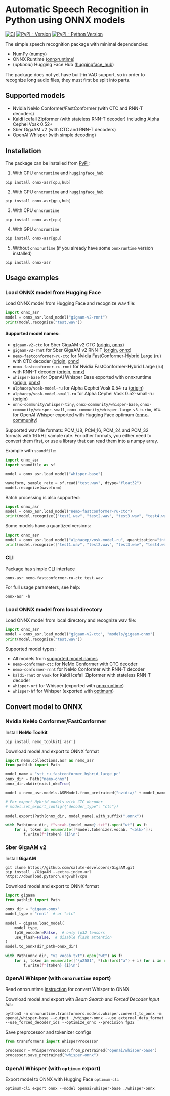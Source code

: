 # Automatic Speech Recognition in Python using ONNX models

[![CI](https://github.com/istupakov/onnx-asr/actions/workflows/python-package.yml/badge.svg)](https://github.com/istupakov/onnx-asr/actions/workflows/python-package.yml)
[![PyPI - Version](https://img.shields.io/pypi/v/onnx-asr.svg)](https://pypi.org/project/onnx-asr)
[![PyPI - Python Version](https://img.shields.io/pypi/pyversions/onnx-asr.svg)](https://pypi.org/project/onnx-asr)

The simple speech recognition package with minimal dependencies:
* NumPy ([numpy](https://numpy.org/))
* ONNX Runtime ([onnxruntime](https://onnxruntime.ai/))
* (*optional*)  Hugging Face Hub ([huggingface_hub](https://huggingface.co/))

The package does not yet have built-in VAD support, so in order to recognize long audio files, they must first be split into parts.

## Supported models
* Nvidia NeMo Conformer/FastConformer (with CTC and RNN-T decoders)
* Kaldi Icefall Zipformer (with stateless RNN-T decoder) including Alpha Cephei Vosk 0.52+
* Sber GigaAM v2 (with CTC and RNN-T decoders)
* OpenAI Whisper (with simple decoding)

## Installation

The package can be installed from [PyPI](https://pypi.org/project/onnx-asr/):

1. With CPU `onnxruntime` and `huggingface_hub`
```shell
pip install onnx-asr[cpu,hub]
```
2. With GPU `onnxruntime` and `huggingface_hub`
```shell
pip install onnx-asr[gpu,hub]
```
3. With CPU `onnxruntime`
```shell
pip install onnx-asr[cpu]
```
4. With GPU `onnxruntime`
```shell
pip install onnx-asr[gpu]
```
5. Without `onnxruntime` (if you already have some `onnxruntime` version installed)
```shell
pip install onnx-asr
```

## Usage examples

### Load ONNX model from Hugging Face

Load ONNX model from Hugging Face and recognize wav file:
```py
import onnx_asr
model = onnx_asr.load_model("gigaam-v2-rnnt")
print(model.recognize("test.wav"))
```

#### Supported model names:
* `gigaam-v2-ctc` for Sber GigaAM v2 CTC ([origin](https://github.com/salute-developers/GigaAM), [onnx](https://huggingface.co/istupakov/gigaam-v2-onnx))
* `gigaam-v2-rnnt` for Sber GigaAM v2 RNN-T ([origin](https://github.com/salute-developers/GigaAM), [onnx](https://huggingface.co/istupakov/gigaam-v2-onnx))
* `nemo-fastconformer-ru-ctc` for Nvidia FastConformer-Hybrid Large (ru) with CTC decoder ([origin](https://huggingface.co/nvidia/stt_ru_fastconformer_hybrid_large_pc), [onnx](https://huggingface.co/istupakov/stt_ru_fastconformer_hybrid_large_pc_onnx))
* `nemo-fastconformer-ru-rnnt` for Nvidia FastConformer-Hybrid Large (ru) with RNN-T decoder ([origin](https://huggingface.co/nvidia/stt_ru_fastconformer_hybrid_large_pc), [onnx](https://huggingface.co/istupakov/stt_ru_fastconformer_hybrid_large_pc_onnx))
* `whisper-base` for OpenAI Whisper Base exported with onnxruntime ([origin](https://huggingface.co/openai/whisper-base), [onnx](https://huggingface.co/istupakov/whisper-base-onnx))
* `alphacep/vosk-model-ru` for Alpha Cephei Vosk 0.54-ru ([origin](https://huggingface.co/alphacep/vosk-model-ru))
* `alphacep/vosk-model-small-ru` for Alpha Cephei Vosk 0.52-small-ru ([origin](https://huggingface.co/alphacep/vosk-model-small-ru))
* `onnx-community/whisper-tiny`, `onnx-community/whisper-base`, `onnx-community/whisper-small`, `onnx-community/whisper-large-v3-turbo`, etc. for OpenAI Whisper exported with Hugging Face optimum ([onnx-community](https://huggingface.co/onnx-community?search_models=whisper))

Supported wav file formats: PCM_U8, PCM_16, PCM_24 and PCM_32 formats with 16 kHz sample rate. For other formats, you either need to convert them first, or use a library that can read them into a numpy array. 

Example with `soundfile`:
```py
import onnx_asr
import soundfile as sf

model = onnx_asr.load_model("whisper-base")

waveform, sample_rate = sf.read("test.wav", dtype="float32")
model.recognize(waveform)
```

Batch processing is also supported:
```py
import onnx_asr
model = onnx_asr.load_model("nemo-fastconformer-ru-ctc")
print(model.recognize(["test1.wav", "test2.wav", "test3.wav", "test4.wav"]))
```

Some models have a quantized versions:
```py
import onnx_asr
model = onnx_asr.load_model("alphacep/vosk-model-ru", quantization="int8")
print(model.recognize(["test1.wav", "test2.wav", "test3.wav", "test4.wav"]))
```

### CLI

Package has simple CLI interface
```shell
onnx-asr nemo-fastconformer-ru-ctc test.wav
```

For full usage parameters, see help:
```shell
onnx-asr -h
```

### Load ONNX model from local directory

Load ONNX model from local directory and recognize wav file:
```py
import onnx_asr
model = onnx_asr.load_model("gigaam-v2-ctc", "models/gigaam-onnx")
print(model.recognize("test.wav"))
```
Supported model types:
* All models from [supported model names](#supported-model-names)
* `nemo-conformer-ctc` for NeMo Conformer with CTC decoder
* `nemo-conformer-rnnt` for NeMo Conformer with RNN-T decoder
* `kaldi-rnnt` or `vosk` for Kaldi Icefall Zipformer with stateless RNN-T decoder
* `whisper-ort` for Whisper (exported with [onnxruntime](#openai-whisper-with-onnxruntime-export))
* `whisper-hf` for Whisper (exported with [optimum](#openai-whisper-with-optimum-export))

## Convert model to ONNX

### Nvidia NeMo Conformer/FastConformer
Install **NeMo Toolkit**
```shell
pip install nemo_toolkit['asr']
```

Download model and export to ONNX format
```py
import nemo.collections.asr as nemo_asr
from pathlib import Path

model_name = "stt_ru_fastconformer_hybrid_large_pc"
onnx_dir = Path("nemo-onnx")
onnx_dir.mkdir(exist_ok=True)

model = nemo_asr.models.ASRModel.from_pretrained("nvidia/" + model_name)

# For export Hybrid models with CTC decoder
# model.set_export_config({"decoder_type": "ctc"})

model.export(Path(onnx_dir, model_name).with_suffix(".onnx"))

with Path(onnx_dir, f"vocab-{model_name}.txt").open("wt") as f:
    for i, token in enumerate([*model.tokenizer.vocab, "<blk>"]):
        f.write(f"{token} {i}\n")
```

### Sber GigaAM v2
Install **GigaAM**
```shell
git clone https://github.com/salute-developers/GigaAM.git
pip install ./GigaAM --extra-index-url https://download.pytorch.org/whl/cpu
```

Download model and export to ONNX format
```py
import gigaam
from pathlib import Path

onnx_dir = "gigaam-onnx"
model_type = "rnnt"  # or "ctc"

model = gigaam.load_model(
    model_type,
    fp16_encoder=False,  # only fp32 tensors
    use_flash=False,  # disable flash attention
)
model.to_onnx(dir_path=onnx_dir)

with Path(onnx_dir, "v2_vocab.txt").open("wt") as f:
    for i, token in enumerate(["\u2581", *(chr(ord("а") + i) for i in range(32)), "<blk>"]):
        f.write(f"{token} {i}\n")
```

### OpenAI Whisper (with `onnxruntime` export)

Read onnxruntime [instruction](https://github.com/microsoft/onnxruntime/blob/main/onnxruntime/python/tools/transformers/models/whisper/README.md) for convert Whisper to ONNX.

Download model and export with *Beam Search* and *Forced Decoder Input Ids*:
```shell
python3 -m onnxruntime.transformers.models.whisper.convert_to_onnx -m openai/whisper-base --output ./whisper-onnx --use_external_data_format --use_forced_decoder_ids --optimize_onnx --precision fp32
```

Save preprocessor and tokenizer configs
```py
from transformers import WhisperProcessor

processor = WhisperProcessor.from_pretrained("openai/whisper-base")
processor.save_pretrained("whisper-onnx")
```

### OpenAI Whisper (with `optimum` export)

Export model to ONNX with Hugging Face `optimum-cli`
```shell
optimum-cli export onnx --model openai/whisper-base ./whisper-onnx
```

